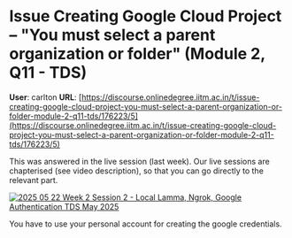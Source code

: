 # Issue Creating Google Cloud Project – "You must select a parent organization or folder" (Module 2, Q11 - TDS)

**User**: carlton
**URL**: [https://discourse.onlinedegree.iitm.ac.in/t/issue-creating-google-cloud-project-you-must-select-a-parent-organization-or-folder-module-2-q11-tds/176223/5](https://discourse.onlinedegree.iitm.ac.in/t/issue-creating-google-cloud-project-you-must-select-a-parent-organization-or-folder-module-2-q11-tds/176223/5)

This was answered in the live session (last week). Our live sessions are chapterised (see video description), so that you can go directly to the relevant part.

[![](https://europe1.discourse-cdn.com/flex013/uploads/iitm/original/3X/f/3/f3f4660cf5acfafaa6439faaac2c7d6131e0624c.jpeg "2025 05 22 Week 2 Session 2 - Local Lamma, Ngrok, Google Authentication  TDS May 2025")](https://www.youtube.com/watch?v=iMLGnriiecc)

You have to use your personal account for creating the google credentials.
